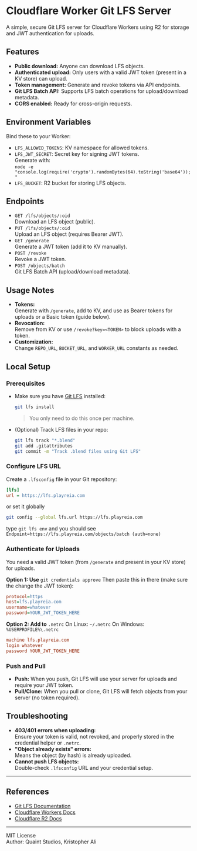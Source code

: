 # Cloudflare Worker Git LFS Server

A simple, secure Git LFS server for Cloudflare Workers using R2 for storage and JWT authentication for uploads.

## Features

- **Public download:** Anyone can download LFS objects.
- **Authenticated upload:** Only users with a valid JWT token (present in a KV store) can upload.
- **Token management:** Generate and revoke tokens via API endpoints.
- **Git LFS Batch API:** Supports LFS batch operations for upload/download metadata.
- **CORS enabled:** Ready for cross-origin requests.

## Environment Variables

Bind these to your Worker:

- `LFS_ALLOWED_TOKENS`: KV namespace for allowed tokens.
- `LFS_JWT_SECRET`: Secret key for signing JWT tokens.  
  Generate with:  
  `node -e "console.log(require('crypto').randomBytes(64).toString('base64'));"`  
- `LFS_BUCKET`: R2 bucket for storing LFS objects.

## Endpoints

- `GET /lfs/objects/:oid`  
  Download an LFS object (public).
- `PUT /lfs/objects/:oid`  
  Upload an LFS object (requires Bearer JWT).
- `GET /generate`  
  Generate a JWT token (add it to KV manually).
- `POST /revoke`  
  Revoke a JWT token.
- `POST /objects/batch`  
  Git LFS Batch API (upload/download metadata).

## Usage Notes

- **Tokens:**  
  Generate with `/generate`, add to KV, and use as Bearer tokens for uploads or a Basic token (guide below).
- **Revocation:**  
  Remove from KV or use `/revoke?key=<TOKEN>` to block uploads with a token.
- **Customization:**  
  Change `REPO_URL`, `BUCKET_URL`, and `WORKER_URL` constants as needed.

## Local Setup

### Prerequisites

- Make sure you have [Git LFS](https://git-lfs.github.com/) installed:
  ```sh
  git lfs install
  ```
  > You only need to do this once per machine.

- (Optional) Track LFS files in your repo:
  ```sh
  git lfs track "*.blend"
  git add .gitattributes
  git commit -m "Track .blend files using Git LFS"
  ```


### Configure LFS URL

Create a `.lfsconfig` file in your Git repository:

```ini
[lfs]
url = https://lfs.playreia.com
```
or set it globally
```sh
git config --global lfs.url https://lfs.playreia.com
```

type `git lfs env` and you should see `Endpoint=https://lfs.playreia.com/objects/batch (auth=none)`

### Authenticate for Uploads

You need a valid JWT token (from `/generate` and present in your KV store) for uploads.

**Option 1: Use** `git credentials approve`
Then paste this in there (make sure the change the JWT token):
```ini
protocol=https
host=lfs.playreia.com
username=whatever
password=YOUR_JWT_TOKEN_HERE
```

**Option 2: Add to** `.netrc`
On Linux: `~/.netrc`
On Windows: `%USERPROFILE%\.netrc`
```ini
machine lfs.playreia.com
login whatever
password YOUR_JWT_TOKEN_HERE
```

### Push and Pull
- **Push:** When you push, Git LFS will use your server for uploads and require your JWT token.
- **Pull/Clone:** When you pull or clone, Git LFS will fetch objects from your server (no token required).

## Troubleshooting

- **403/401 errors when uploading:**  
  Ensure your token is valid, not revoked, and properly stored in the credential helper or `.netrc`.
- **"Object already exists" errors:**  
  Means the object (by hash) is already uploaded.
- **Cannot push LFS objects:**  
  Double-check `.lfsconfig` URL and your credential setup.

---

## References

- [Git LFS Documentation](https://github.com/git-lfs/git-lfs/blob/main/docs/api/basic-transfers.md)
- [Cloudflare Workers Docs](https://developers.cloudflare.com/workers/)
- [Cloudflare R2 Docs](https://developers.cloudflare.com/r2/)

---

MIT License  
Author: Quaint Studios, Kristopher Ali
